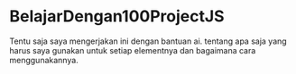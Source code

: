 # BelajarDengan100ProjectJS
Tentu saja saya mengerjakan ini dengan bantuan ai. 
tentang apa saja yang harus saya gunakan untuk setiap elementnya dan bagaimana cara menggunakannya.